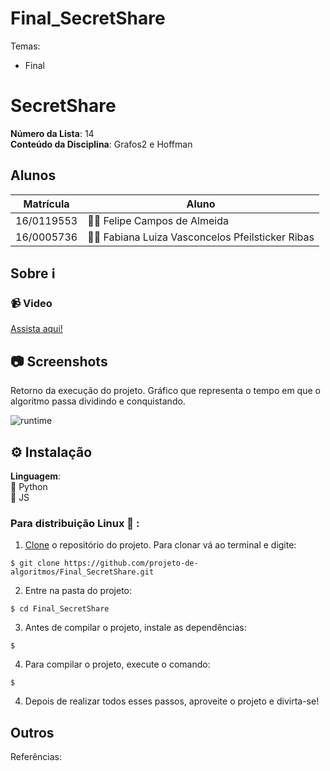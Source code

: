 # Final_SecretShare

Temas:

- Final

# SecretShare

**Número da Lista**: 14<br>
**Conteúdo da Disciplina**: Grafos2 e Hoffman <br>

## Alunos

| Matrícula  | Aluno                                           |
| ---------- | ----------------------------------------------- |
| 16/0119553 | 👨‍💻 Felipe Campos de Almeida                     |
| 16/0005736 | 👩‍💻 Fabiana Luiza Vasconcelos Pfeilsticker Ribas |

## Sobre ℹ️

### :video_camera: Video

[Assista aqui!]()

## 📷 Screenshots

Retorno da execução do projeto. Gráfico que representa o tempo em que o algoritmo passa dividindo e conquistando.

![runtime](img/runtime.jpg)

## ⚙️ Instalação

**Linguagem**:<br>
🐍 Python<br>
:yellow_heart: JS<br>

### Para distribuição Linux 🐧 :

1. [Clone](https://help.github.com/en/articles/cloning-a-repository) o repositório do projeto. Para clonar vá ao terminal e digite:

```
$ git clone https://github.com/projeto-de-algoritmos/Final_SecretShare.git
```

2. Entre na pasta do projeto:

```
$ cd Final_SecretShare
```

3. Antes de compilar o projeto, instale as dependências:

```
$
```

4. Para compilar o projeto, execute o comando:

```
$
```

4. Depois de realizar todos esses passos, aproveite o projeto e divirta-se!

## Outros

Referências: []()
